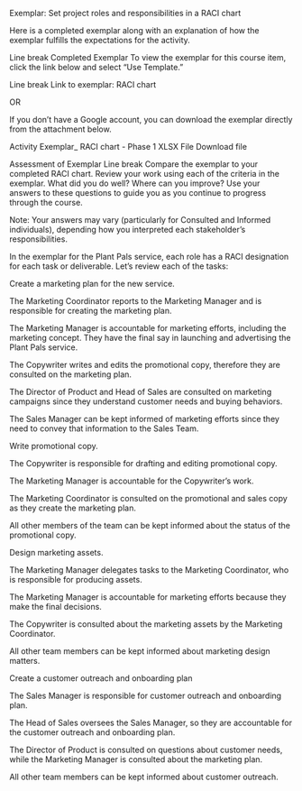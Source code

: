 Exemplar: Set project roles and responsibilities in a RACI chart

Here is a completed exemplar along with an explanation of how the exemplar fulfills the expectations for the activity. 

Line break
Completed Exemplar
To view the exemplar for this course item, click the link below and select “Use Template.”

Line break
Link to exemplar: RACI chart

OR

If you don’t have a Google account, you can download the exemplar directly from the attachment below.

Activity Exemplar_ RACI chart - Phase 1
XLSX File
Download file

Assessment of Exemplar
Line break
Compare the exemplar to your completed RACI chart. Review your work using each of the criteria in the exemplar. What did you do well? Where can you improve? Use your answers to these questions to guide you as you continue to progress through the course. 

Note: Your answers may vary (particularly for Consulted and Informed individuals), depending how you interpreted each stakeholder’s responsibilities.

In the exemplar for the Plant Pals service, each role has a RACI designation for each task or deliverable. Let’s review each of the tasks:

Create a marketing plan for the new service.

The Marketing Coordinator reports to the Marketing Manager and is responsible for creating the marketing plan.

The Marketing Manager is accountable for marketing efforts, including the marketing concept. They have the final say in launching and advertising the Plant Pals service. 

The Copywriter writes and edits the promotional copy, therefore they are consulted on the marketing plan.

The Director of Product and Head of Sales are consulted on marketing campaigns since they understand customer needs and buying behaviors. 

The Sales Manager can be kept informed of marketing efforts since they need to convey that information to the Sales Team. 

Write promotional copy.

The Copywriter is responsible for drafting and editing promotional copy.

The Marketing Manager is accountable for the Copywriter’s work. 

The Marketing Coordinator is consulted on the promotional and sales copy as they create the marketing plan. 

All other members of the team can be kept informed about the status of the promotional copy. 

Design marketing assets.

The Marketing Manager delegates tasks to the Marketing Coordinator, who is responsible for producing assets.

The Marketing Manager is accountable for marketing efforts because they make the final decisions.

The Copywriter is consulted about the marketing assets by the Marketing Coordinator. 

All other team members can be kept informed about marketing design matters.

Create a customer outreach and onboarding plan

The Sales Manager is responsible for customer outreach and onboarding plan. 

The Head of Sales oversees the Sales Manager, so they are accountable for the customer outreach and onboarding plan.

The Director of Product is consulted on questions about customer needs, while the Marketing Manager is consulted about the marketing plan.

All other team members can be kept informed about customer outreach.
